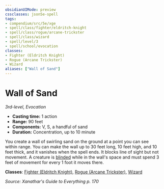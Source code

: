 ```yaml
---
obsidianUIMode: preview
cssclasses: json5e-spell
tags:
- compendium/src/5e/xge
- spell/class/fighter/eldritch-knight
- spell/class/rogue/arcane-trickster
- spell/class/wizard
- spell/level/3
- spell/school/evocation
classes:
- Fighter (Eldritch Knight)
- Rogue (Arcane Trickster)
- Wizard
aliases: ["Wall of Sand"]
---
```

# Wall of Sand
*3rd-level, Evocation*  

- **Casting time:** 1 action
- **Range:** 90 feet
- **Components:** V, S, a handful of sand
- **Duration:** Concentration, up to 10 minute

You create a wall of swirling sand on the ground at a point you can see within range. You can make the wall up to 30 feet long, 10 feet high, and 10 feet thick, and it vanishes when the spell ends. It blocks line of sight but not movement. A creature is [blinded](/3-Mechanics/CLI/rules/conditions.md#blinded) while in the wall's space and must spend 3 feet of movement for every 1 foot it moves there.

**Classes**: [Fighter (Eldritch Knight)](/3-Mechanics/CLI/classes/fighter-eldritch-knight.md), [Rogue (Arcane Trickster)](/3-Mechanics/CLI/classes/rogue-arcane-trickster.md), [Wizard](/3-Mechanics/CLI/classes/wizard.md)

*Source: Xanathar's Guide to Everything p. 170*